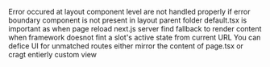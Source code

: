 Error occured at layout component level are not handled properly if error boundary component is not present in layout parent folder
default.tsx is important as when page reload next.js server find fallback to render content when framework doesnot fint a slot's active state from current URL
You can defice UI for unmatched routes either mirror the content of page.tsx or cragt entierly custom view